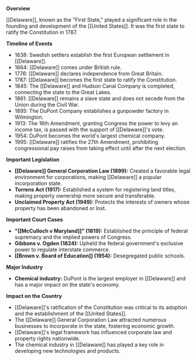 **Overview**

[[Delaware]], known as the "First State," played a significant role in the founding and development of the [[United States]]. It was the first state to ratify the Constitution in 1787.

**Timeline of Events**

* 1638: Swedish settlers establish the first European settlement in [[Delaware]].
* 1664: [[Delaware]] comes under British rule.
* 1776: [[Delaware]] declares independence from Great Britain.
* 1787: [[Delaware]] becomes the first state to ratify the Constitution.
* 1845: The [[Delaware]] and Hudson Canal Company is completed, connecting the state to the Great Lakes.
* 1861: [[Delaware]] remains a slave state and does not secede from the Union during the Civil War.
* 1895: The DuPont Company establishes a gunpowder factory in Wilmington.
* 1913: The 16th Amendment, granting Congress the power to levy an income tax, is passed with the support of [[Delaware]]'s vote.
* 1954: DuPont becomes the world's largest chemical company.
* 1995: [[Delaware]] ratifies the 27th Amendment, prohibiting congressional pay raises from taking effect until after the next election.

**Important Legislation**

* **[[Delaware]] General Corporation Law (1899):** Created a favorable legal environment for corporations, making [[Delaware]] a popular incorporation state.
* **Torrens Act (1917):** Established a system for registering land titles, making property ownership more secure and transferable.
* **Unclaimed Property Act (1949):** Protects the interests of owners whose property has been abandoned or lost.

**Important Court Cases**

* **"[[McCulloch v Maryland]]" (1819):** Established the principle of federal supremacy and the implied powers of Congress.
* **Gibbons v. Ogden (1824):** Upheld the federal government's exclusive power to regulate interstate commerce.
* **[[Brown v. Board of Education]] (1954):** Desegregated public schools.

**Major Industry**

* **Chemical industry:** DuPont is the largest employer in [[Delaware]] and has a major impact on the state's economy.

**Impact on the Country**

* [[Delaware]]'s ratification of the Constitution was critical to its adoption and the establishment of the [[United States]].
* The [[Delaware]] General Corporation Law attracted numerous businesses to incorporate in the state, fostering economic growth.
* [[Delaware]]'s legal framework has influenced corporate law and property rights nationwide.
* The chemical industry in [[Delaware]] has played a key role in developing new technologies and products.